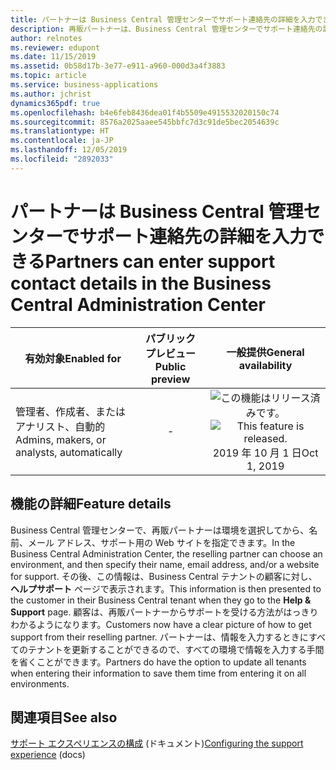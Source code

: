 ```yaml
---
title: パートナーは Business Central 管理センターでサポート連絡先の詳細を入力できる
description: 再販パートナーは、Business Central 管理センターでサポート連絡先の詳細を入力できるため、顧客は正しいサポート チャネルを確認できます。
author: relnotes
ms.reviewer: edupont
ms.date: 11/15/2019
ms.assetid: 0b58d17b-3e77-e911-a960-000d3a4f3883
ms.topic: article
ms.service: business-applications
ms.author: jchrist
dynamics365pdf: true
ms.openlocfilehash: b4e6feb8436dea01f4b5509e4915532020150c74
ms.sourcegitcommit: 8576a2025aaee545bbfc7d3c91de5bec2054639c
ms.translationtype: HT
ms.contentlocale: ja-JP
ms.lasthandoff: 12/05/2019
ms.locfileid: "2892033"
---
```

# <a name="partners-can-enter-support-contact-details-in-the-business-central-administration-center"></a><span data-ttu-id="c77f3-103">パートナーは Business Central 管理センターでサポート連絡先の詳細を入力できる</span><span class="sxs-lookup"><span data-stu-id="c77f3-103">Partners can enter support contact details in the Business Central Administration Center</span></span>


| <span data-ttu-id="c77f3-104">有効対象</span><span class="sxs-lookup"><span data-stu-id="c77f3-104">Enabled for</span></span>    |  <span data-ttu-id="c77f3-105">パブリック プレビュー</span><span class="sxs-lookup"><span data-stu-id="c77f3-105">Public preview</span></span> | <span data-ttu-id="c77f3-106">一般提供</span><span class="sxs-lookup"><span data-stu-id="c77f3-106">General availability</span></span> | 
| ---------- | :----------: |:----------: |
|<span data-ttu-id="c77f3-107">管理者、作成者、またはアナリスト、自動的</span><span class="sxs-lookup"><span data-stu-id="c77f3-107">Admins, makers, or analysts, automatically</span></span>|-| <span data-ttu-id="c77f3-108">![この機能はリリース済みです。](/dynamics365-release-plan/media/green-checkmark.png "この機能はリリース済みです。")</span><span class="sxs-lookup"><span data-stu-id="c77f3-108">![This feature is released.](/dynamics365-release-plan/media/green-checkmark.png "This feature is released.")</span></span> <span data-ttu-id="c77f3-109">2019 年 10 月 1 日</span><span class="sxs-lookup"><span data-stu-id="c77f3-109">Oct 1, 2019</span></span>|






## <a name="feature-details"></a><span data-ttu-id="c77f3-110">機能の詳細</span><span class="sxs-lookup"><span data-stu-id="c77f3-110">Feature details</span></span>
<!--feature detail start -->
<span data-ttu-id="c77f3-111">Business Central 管理センターで、再販パートナーは環境を選択してから、名前、メール アドレス、サポート用の Web サイトを指定できます。</span><span class="sxs-lookup"><span data-stu-id="c77f3-111">In the Business Central Administration Center, the reselling partner can choose an environment, and then specify their name, email address, and/or a website for support.</span></span> <span data-ttu-id="c77f3-112">その後、この情報は、Business Central テナントの顧客に対し、**ヘルプサポート** ページで表示されます。</span><span class="sxs-lookup"><span data-stu-id="c77f3-112">This information is then presented to the customer in their Business Central tenant when they go to the **Help & Support** page.</span></span> <span data-ttu-id="c77f3-113">顧客は、再販パートナーからサポートを受ける方法がはっきりわかるようになります。</span><span class="sxs-lookup"><span data-stu-id="c77f3-113">Customers now have a clear picture of how to get support from their reselling partner.</span></span> <span data-ttu-id="c77f3-114">パートナーは、情報を入力するときにすべてのテナントを更新することができるので、すべての環境で情報を入力する手間を省くことができます。</span><span class="sxs-lookup"><span data-stu-id="c77f3-114">Partners do have the option to update all tenants when entering their information to save them time from entering it on all environments.</span></span>
<!--feature detail end -->










## <a name="see-also"></a><span data-ttu-id="c77f3-115">関連項目</span><span class="sxs-lookup"><span data-stu-id="c77f3-115">See also</span></span>

<span data-ttu-id="c77f3-116">[サポート エクスペリエンスの構成](https://docs.microsoft.com/dynamics365/business-central/dev-itpro/technical-support#configuring-the-support-experience) (ドキュメント)</span><span class="sxs-lookup"><span data-stu-id="c77f3-116">[Configuring the support experience](https://docs.microsoft.com/dynamics365/business-central/dev-itpro/technical-support#configuring-the-support-experience) (docs)</span></span>
